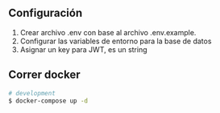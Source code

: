## Configuración

1. Crear archivo .env con base al archivo .env.example.
2. Configurar las variables de entorno para la base de datos
3. Asignar un key para JWT, es un string

## Correr docker

```bash
# development
$ docker-compose up -d
```
